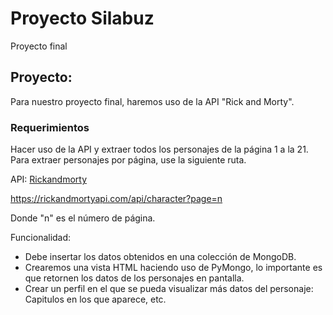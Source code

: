 # Proyecto Silabuz

Proyecto final

## Proyecto:

Para nuestro proyecto final, haremos uso de la API "Rick and Morty".

### Requerimientos

Hacer uso de la API y extraer todos los personajes de la página 1 a la 21. Para extraer personajes por página, use la siguiente ruta.

API: [Rickandmorty](https://rickandmortyapi.com/documentation)

​https://rickandmortyapi.com/api/character?page=n

Donde "n" es el número de página.

Funcionalidad:

- Debe insertar los datos obtenidos en una colección de MongoDB.
- Crearemos una vista HTML haciendo uso de PyMongo, lo importante es que retornen los datos de los personajes en pantalla.
- Crear un perfil en el que se pueda visualizar más datos del personaje: Capitulos en los que aparece, etc.
